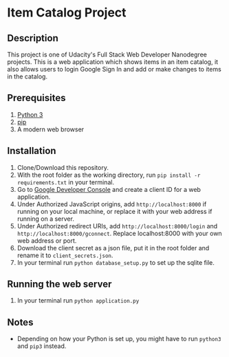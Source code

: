 # Item Catalog Project
## Description
This project is one of Udacity's Full Stack Web Developer Nanodegree projects.
This is a web application which shows items in an item catalog, it also allows 
users to login Google Sign In and add or make changes to items in the catalog.

## Prerequisites
1. [Python 3](https://www.python.org/)
2. [pip](https://pypi.python.org/pypi/pip)
2. A modern web browser

## Installation
1. Clone/Download this repository.
2. With the root folder as the working directory, run `pip install -r requirements.txt` in your terminal.
3. Go to [Google Developer Console](https://console.developers.google.com/) and create a client ID for a web application.
4. Under Authorized JavaScript origins, add `http://localhost:8000` if running on your local machine, or replace it with your web address if running on a server.
5. Under Authorized redirect URIs, add `http://localhost:8000/login` and `http://localhost:8000/gconnect`. Replace localhost:8000 with your own web address or port.
6. Download the client secret as a json file, put it in the root folder and rename it to `client_secrets.json`.
7. In your terminal run `python database_setup.py` to set up the sqlite file.

## Running the web server
1. In your terminal run `python application.py`

## Notes
- Depending on how your Python is set up, you might have to run `python3` and `pip3` instead.